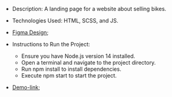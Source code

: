   - Description: A landing page for a website about selling bikes.

  - Technologies Used: HTML, SCSS, and JS.

  - [Figma Design](https://www.figma.com/file/NZQAIydtHo5QkINyGLHNcq/BIKE-New-Version?type=design&node-id=0-1&mode=design&t=cT9RX1hdyLdwP2vZ-0);

  - Instructions to Run the Project:
      - Ensure you have Node.js version 14 installed.
      - Open a terminal and navigate to the project directory.
      - Run npm install to install dependencies.
      - Execute npm start to start the project.

  - [Demo-link](https://DimaDvm.github.io/bike-landing/);